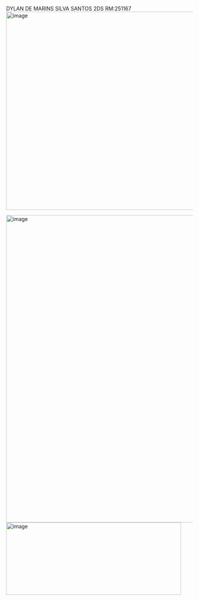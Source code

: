 DYLAN DE MARINS SILVA SANTOS 2DS RM:251167
<img width="754" height="534" alt="image" src="https://github.com/user-attachments/assets/a91745dc-0377-4f35-9fb4-0e998f2ccc50" />

<img width="977" height="828" alt="image" src="https://github.com/user-attachments/assets/aaca2d9f-d2bb-4708-9652-fc130a899011" />


<img width="472" height="195" alt="image" src="https://github.com/user-attachments/assets/861dc82e-2aad-455c-be57-ff56e938fccd" />

